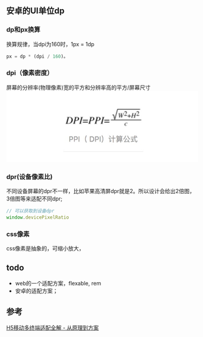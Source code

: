 ## 安卓的UI单位dp
### dp和px换算
换算规律，当dpi为160时，1px = 1dp
```js
px = dp * (dpi / 160)。
```
### dpi（像素密度）
屏幕的分辨率(物理像素)宽的平方和分辨率高的平方/屏幕尺寸
![图片](./image/dpi换算.jpg)

### dpr(设备像素比)
不同设备屏幕的dpr不一样，比如苹果高清屏dpr就是2。所以设计会给出2倍图，3倍图等来适配不同dpr;
```js
// 可以获取到设备dpr
window.devicePixelRatio
```
### css像素
css像素是抽象的，可缩小放大，

## todo
- web的一个适配方案，flexable, rem
- 安卓的适配方案；

## 参考
[H5移动多终端适配全解 - 从原理到方案
](https://zhuanlan.zhihu.com/p/25422063)